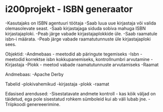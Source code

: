 # i200projekt - ISBN generaator
-Kasutajaks on ISBN agentuuri töötaja
-Saab luua uue kirjastaja või valida olemasolevate seast.
-Saab kirjastajaga siduda sobiva mahuga ISBN kirjastajaploki.
-Peab järge vabade kirjastajaplokkide üle.
-Saab raamatule isbn-i määrata.
-Peab järge vabade raamatutunnuste üle kirjastajaploki sees.

Objektid:
-Andmebaas - meetodid ab päringute tegemiseks
-Isbn - meetodid korrektse isbn kokkupanemiseks, kontrollnumbri arvutamine
-Kirjastaja
-Plokk - meetod vabade raamatutunnuste arvutamiseks
-Raamat

Andmebaas:
-Apache Derby

Tabelid
-plokivahemikud
-kirjastaja
-plokk
-raamat


Edasised arendused:
-Sisestatavate andmete kontroll - kas kõik väljad on täidetud, ega pole sisestatud rohkem sümboleid kui ab väli lubab jne.
-Triipkoodi genereeerimine.
